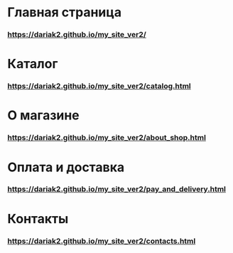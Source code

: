 # Главная страница
### https://dariak2.github.io/my_site_ver2/

# Каталог
### https://dariak2.github.io/my_site_ver2/catalog.html

# О магазине
### https://dariak2.github.io/my_site_ver2/about_shop.html

# Оплата и доставка
### https://dariak2.github.io/my_site_ver2/pay_and_delivery.html

# Контакты
### https://dariak2.github.io/my_site_ver2/contacts.html
